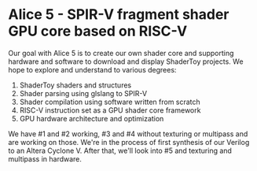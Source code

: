 # Alice 5 - SPIR-V fragment shader GPU core based on RISC-V

Our goal with Alice 5 is to create our own shader core and supporting hardware and software to download and display ShaderToy projects. We hope to explore and understand to various degrees:
1. ShaderToy shaders and structures
1. Shader parsing using glslang to SPIR-V
1. Shader compilation using software written from scratch
1. RISC-V instruction set as a GPU shader core framework
1. GPU hardware architecture and optimization

We have #1 and #2 working, #3 and #4 without texturing or multipass and are working on those.  We're in the process of first synthesis of our Verilog to an Altera Cyclone V.  After that, we'll look into #5 and texturing and multipass in hardware.
